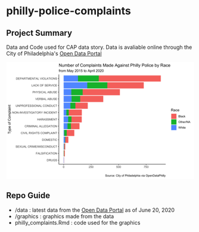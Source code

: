 # philly-police-complaints
Project Summary
------
Data and Code used for CAP data story. Data is avaliable online through the City of Philadelphia's [Open Data Portal](https://www.opendataphilly.org/dataset/police-complaints)

![](graphics/complaints_by_category_race.png)<!-- -->

Repo Guide
------
+ /data : latest data from the [Open Data Portal](https://www.opendataphilly.org/dataset/police-complaints) as of June 20, 2020
+ /graphics : graphics made from the data
+ philly_complaints.Rmd : code used for the graphics
